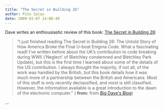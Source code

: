 ```yaml
---
title: "The Secret in Building 26"
author: Pito Salas
date: 2009-02-07 14:00:49
---
```



Dave writes an enthousiastic review of this book: [The Secret in Building
26](<http://davedupre.com/2009/02/05/the-secret-in-building-26/>):

> "I just finished reading The Secret in Building 26: The Untold Story of How
> America Broke the Final U-boat Enigma Code. What a fascinating read! I’ve
> written before about the UK’s contribution to code breaking during WWII
> (‘Neglect’ of Bletchley condemned and Bletchley Park Update), but this is
> the first time I learned about some of the details of the US contribution. I
> always thought the majority, if not all, of the work was handled by the
> British, but this book details how it was much more of a partnership between
> the British and Americans. Most of this stuff is only recently declassified,
> and most is still classified. However, the information available is a great
> introduction to the dawn of the electronic computer." ( **from:** from [Big
> Dave's Blog](<http://davedupre.com/feed/>))

…


